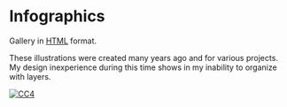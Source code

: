 # Infographics

Gallery in [HTML](https://jfisher-usgs.github.io/Infographics) format.


These illustrations were created many years ago and for various projects.
My design inexperience during this time shows in my inability to organize with layers.

[![CC4](https://i.creativecommons.org/l/by/4.0/88x31.png)](http://creativecommons.org/licenses/by/4.0/)
